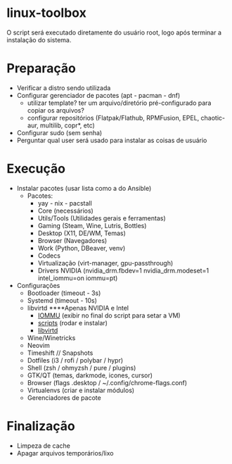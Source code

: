 # linux-toolbox
O script será executado diretamente do usuário root, logo após terminar a instalação do sistema.
# Preparação
- Verificar a distro sendo utilizada
- Configurar gerenciador de pacotes (apt - pacman - dnf)
	- utilizar template? ter um arquivo/diretório pré-configurado para copiar os arquivos?
	- configurar repositórios (Flatpak/Flathub, RPMFusion, EPEL, chaotic-aur, multilib, copr*, etc)
- Configurar sudo (sem senha)
- Perguntar qual user será usado para instalar as coisas de usuário
# Execução
- Instalar pacotes (usar lista como a do Ansible)
	- Pacotes: 
		- yay - nix - pacstall
		- Core (necessários)
		- Utils/Tools (Utilidades gerais e ferramentas)
		- Gaming (Steam, Wine, Lutris, Bottles)
		- Desktop (X11, DE/WM, Temas)
		- Browser (Navegadores)
		- Work (Python, DBeaver, venv)
		- Codecs
		- Virtualização (virt-manager, gpu-passthrough)
		- Drivers NVIDIA (nvidia_drm.fbdev=1 nvidia_drm.modeset=1 intel_iommu=on iommu=pt)
- Configurações
	- Bootloader (timeout - 3s)
	- Systemd (timeout - 10s)
	- libvirtd ****Apenas NVIDIA e Intel
		- [IOMMU](https://gitlab.com/risingprismtv/single-gpu-passthrough/-/wikis/3) (exibir no final do script para setar a VM)
		- [scripts](https://gitlab.com/risingprismtv/single-gpu-passthrough/-/wikis/7) (rodar e instalar)
		- [libvirtd](https://gitlab.com/risingprismtv/single-gpu-passthrough/-/wikis/4)
	- Wine/Winetricks
	- Neovim
	- Timeshift // Snapshots
	- Dotfiles (i3 / rofi / polybar / hypr)
	- Shell (zsh / ohmyzsh / pure / plugins)
	- GTK/QT (temas, darkmode, icones, cursor)
	- Browser (flags .desktop / ~/.config/chrome-flags.conf)
	- Virtualenvs (criar e instalar módulos)
	- Gerenciadores de pacote
# Finalização
- Limpeza de cache
- Apagar arquivos temporários/lixo

